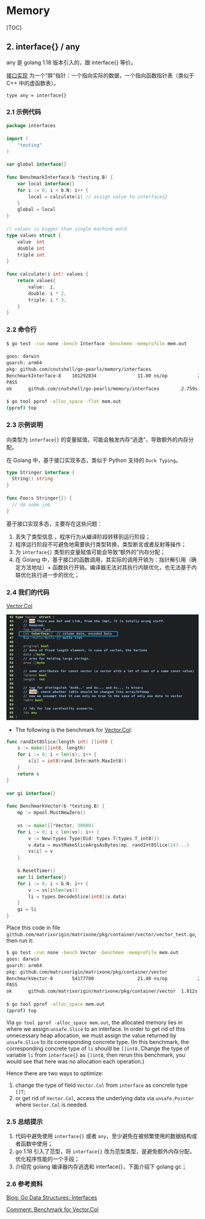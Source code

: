 # Memory

[TOC]

## 2. interface{} / any
any 是 golang 1.18 版本引入的，跟 interface{} 等价。

[接口实现](https://github.com/golang/go/blob/3fc8ed2543091693eca514b363fcdbbe5c7f2916/src/runtime/runtime2.go#L202) 为一个“胖”指针：一个指向实际的数据，一个指向函数指针表（类似于C++ 中的虚函数表）。

```
type any = interface{}
```

### 2.1 示例代码

```go
package interfaces

import (
	"testing"
)

var global interface{}

func BenchmarkInterface(b *testing.B) {
	var local interface{}
	for i := 0; i < b.N; i++ {
		local = calculate(i) // assign value to interface{}
	}
	global = local
}

// values is bigger than single machine word.
type values struct {
	value  int
	double int
	triple int
}

func calculate(i int) values {
	return values{
		value:  i,
		double: i * 2,
		triple: i * 3,
	}
}
```

### 2.2 命令行

```bash
$ go test -run none -bench Interface -benchmem -memprofile mem.out

goos: darwin
goarch: arm64
pkg: github.com/cnutshell/go-pearls/memory/interfaces
BenchmarkInterface-8    101292834               11.80 ns/op           24 B/op          1 allocs/op
PASS
ok      github.com/cnutshell/go-pearls/memory/interfaces        2.759s

$ go tool pprof -alloc_space -flat mem.out
(pprof) top 
```

### 2.3 示例说明

向类型为 `interface{}` 的变量赋值，可能会触发内存“逃逸”，导致额外的内存分配。

在 Golang 中，基于接口实现多态，类似于 Python 支持的 `Duck Typing`。

```go
type Stringer interface {
  String() string
}

func Foo(s Stringer{}) {
  // do some job
}
```

基于接口实现多态，主要存在这些问题：

1. 丢失了类型信息 ，程序行为从编译阶段转移到运行阶段；
2. 程序运行阶段不可避免地需要执行类型转换，类型断言或者反射等操作；
3. 为 `interface{}` 类型的变量赋值可能会导致“额外的”内存分配；
3. 在 Golang 中，基于接口的函数调用，其实际的调用开销为：指针解引用（确定方法地址）+ 函数执行开销。编译器无法对其执行内联优化，也无法基于内联优化执行进一步的优化；

### 2.4 我们的代码

[Vector.Col](https://github.com/matrixorigin/matrixone/blob/9a3b0a2bc7a44092d06f42d2dc16ba55d22a9b5c/pkg/container/vector/vector.go#L46)

![image-20230206152904810](../../docs/image-20230206152904810.png)

- The following is the benchmark for [Vector.Col](https://github.com/matrixorigin/matrixone/blob/56bc90513f2d5dfeb21c3ecbb75c286507d58401/pkg/container/vector/vector.go#L44):

```go
func randInt8Slice(length int) []int8 {
    s := make([]int8, length)
    for i := 0; i < len(s); i++ {
        s[i] = int8(rand.Intn(math.MaxInt8))
    }
    return s
}

var gi interface{}

func BenchmarkVector(b *testing.B) {
    mp := mpool.MustNewZero()

    vs := make([]*Vector, 30000)
    for i := 0; i < len(vs); i++ {
        v := New(types.Type{Oid: types.T(types.T_int8)})
        v.data = mustMakeSliceArgsAsBytes(mp, randInt8Slice(24)...)
        vs[i] = v
    }

    b.ResetTimer()
    var li interface{}
    for i := 0; i < b.N; i++ {
        v := vs[i%len(vs)]
        li = types.DecodeSlice[int8](v.data)
    }
    gi = li
}
```

Place this code in file `github.com/matrixorigin/matrixone/pkg/container/vector/vector_test.go`, then run it:

```bash
$ go test -run none -bench Vector -benchmem -memprofile mem.out
goos: darwin
goarch: arm64
pkg: github.com/matrixorigin/matrixone/pkg/container/vector
BenchmarkVector-8       54177700                21.40 ns/op           24 B/op          1 allocs/op
PASS
ok      github.com/matrixorigin/matrixone/pkg/container/vector  1.812s

$ go tool pprof -alloc_space mem.out
(pprof) top
```

Via `go tool pprof -alloc_space mem.out`, the allocated memory lies in where we assign `unsafe.Slice` to an interface. In order to get rid of this unnecessary heap allocation, we must assign the value returned by `unsafe.Slice` to its corresponding concrete type. (In this benchmark, the corresponding concrete type of `li` should be `[]int8`. Change the type of variable `li` from `interface{}` as `[]int8`, then rerun this benchmark, you would see that here was no allocation each operation.)

Hence there are two ways to optimize:

1. change the type of field `Vector.Col` from `interface` as concrete type `[]T`;
2. or get rid of `Vector.Col`, access the underlying data via `unsafe.Pointer` where `Vector.Col` is needed.

### 2.5 总结提示

1. 代码中避免使用 `interface{}` 或者 `any`，至少避免在被频繁使用的数据结构或者函数中使用；
2. go 1.18 引入了范型，将 `interface{}` 改为范型类型，是避免额外内存分配，优化程序性能的一个手段；
2. 介绍完 golang 编译器内存逃逸和 interface{}，下面介绍下 golang gc；

### 2.6 参考资料

[Blog: Go Data Structures: Interfaces](https://research.swtch.com/interfaces)

[Comment: Benchmark for Vector.Col](https://github.com/matrixorigin/matrixone/issues/6820#issuecomment-1324519061)

